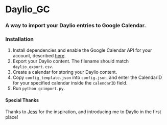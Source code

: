 # Daylio_GC
### A way to import your Daylio entries to Google Calendar.

### Installation
1. Install dependencies and enable the Google Calendar API for your account, described [here](https://developers.google.com/calendar/quickstart/python).
2. Export your Daylio content. The filename should match `daylio_export.csv`.
3. Create a calendar for storing your Daylio content.
4. Copy `config_template.json` into `config.json`, and enter the CalendarID for your specified calendar inside the `calendarID` field.
5. Run `python gcimport.py`.

#### Special Thanks
Thanks to [Jess](https://github.com/jcreigh) for the inspiration, and introducing me to Daylio in the first place!
